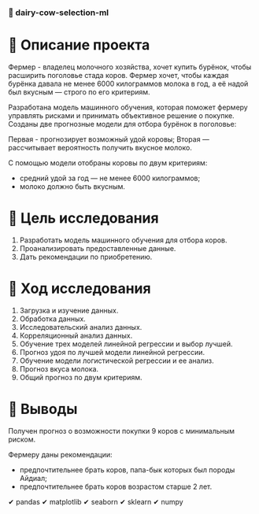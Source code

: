 ### 🐄 dairy-cow-selection-ml

# 📃 Описание проекта

Фермер - владелец молочного хозяйства, хочет купить бурёнок, чтобы расширить поголовье стада коров. Фермер хочет, чтобы каждая бурёнка давала не менее 6000 килограммов молока в год, а её надой был вкусным — строго по его критериям.

Разработана модель машинного обучения, которая поможет фермеру управлять рисками и принимать объективное решение о покупке. Созданы две прогнозные модели для отбора бурёнок в поголовье:

Первая - прогнозирует возможный удой коровы;
Вторая — рассчитывает вероятность получить вкусное молоко.

С помощью модели отобраны коровы по двум критериям:

- средний удой за год — не менее 6000 килограммов;
- молоко должно быть вкусным.

# 🐄 Цель исследования

1. Разработать модель машинного обучения для отбора коров.
2. Проанализировать предоставленные данные.
3. Дать рекомендации по приобретению.

# 📍 Ход исследования

1. Загрузка и изучение данных.
2. Обработка данных.
3. Исследовательский анализ данных.
4. Корреляционный анализ данных.
5. Обучение трех моделей линейной регрессии и выбор лучшей.
6. Прогноз удоя по лучшей модели линейной регрессии.
7. Обучение модели логистической регрессии и ее анализ.
8. Прогноз вкуса молока.
9. Общий прогноз по двум критериям.

# 📑 Выводы

Получен прогноз о возможности покупки 9 коров с минимальным риском.

Фермеру даны рекомендации:

- предпочтительнее брать коров, папа-бык которых был породы Айдиал;
- предпочтительнее брать коров возрастом старше 2 лет.

✔ pandas ✔ matplotlib ✔ seaborn ✔ sklearn ✔ numpy
